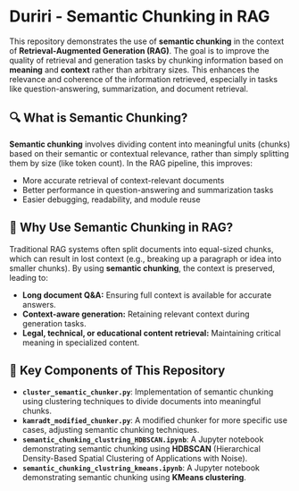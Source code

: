 # Duriri - Semantic Chunking in RAG

This repository demonstrates the use of **semantic chunking** in the context of **Retrieval-Augmented Generation (RAG)**. The goal is to improve the quality of retrieval and generation tasks by chunking information based on **meaning** and **context** rather than arbitrary sizes. This enhances the relevance and coherence of the information retrieved, especially in tasks like question-answering, summarization, and document retrieval.

## 🔍 What is Semantic Chunking?

**Semantic chunking** involves dividing content into meaningful units (chunks) based on their semantic or contextual relevance, rather than simply splitting them by size (like token count). In the RAG pipeline, this improves:

- More accurate retrieval of context-relevant documents
- Better performance in question-answering and summarization tasks
- Easier debugging, readability, and module reuse

## 🧠 Why Use Semantic Chunking in RAG?

Traditional RAG systems often split documents into equal-sized chunks, which can result in lost context (e.g., breaking up a paragraph or idea into smaller chunks). By using **semantic chunking**, the context is preserved, leading to:

- **Long document Q&A:** Ensuring full context is available for accurate answers.
- **Context-aware generation:** Retaining relevant context during generation tasks.
- **Legal, technical, or educational content retrieval:** Maintaining critical meaning in specialized content.

## 🧩 Key Components of This Repository

- **`cluster_semantic_chunker.py`**: Implementation of semantic chunking using clustering techniques to divide documents into meaningful chunks.
- **`kamradt_modified_chunker.py`**: A modified chunker for more specific use cases, adjusting semantic chunking techniques.
- **`semantic_chunking_clustring_HDBSCAN.ipynb`**: A Jupyter notebook demonstrating semantic chunking using **HDBSCAN** (Hierarchical Density-Based Spatial Clustering of Applications with Noise).
- **`semantic_chunking_clustring_kmeans.ipynb`**: A Jupyter notebook demonstrating semantic chunking using **KMeans clustering**.
  
